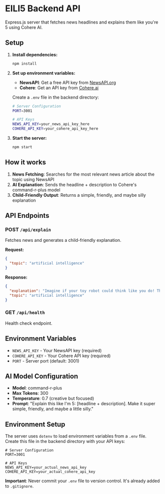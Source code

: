 # EILI5 Backend API

Express.js server that fetches news headlines and explains them like you're 5 using Cohere AI.

## Setup

1. **Install dependencies:**
   ```bash
   npm install
   ```

2. **Set up environment variables:**
   - **NewsAPI**: Get a free API key from [NewsAPI.org](https://newsapi.org/)
   - **Cohere**: Get an API key from [Cohere.ai](https://cohere.ai/)
   
   Create a `.env` file in the backend directory:
   ```bash
   # Server Configuration
   PORT=3001
   
   # API Keys
   NEWS_API_KEY=your_news_api_key_here
   COHERE_API_KEY=your_cohere_api_key_here
   ```

3. **Start the server:**
   ```bash
   npm start
   ```

## How it works

1. **News Fetching**: Searches for the most relevant news article about the topic using NewsAPI
2. **AI Explanation**: Sends the headline + description to Cohere's command-r-plus model
3. **Child-Friendly Output**: Returns a simple, friendly, and maybe silly explanation

## API Endpoints

### POST `/api/explain`
Fetches news and generates a child-friendly explanation.

**Request:**
```json
{
  "topic": "artificial intelligence"
}
```

**Response:**
```json
{
  "explanation": "Imagine if your toy robot could think like you do! That's what artificial intelligence is like...",
  "topic": "artificial intelligence"
}
```

### GET `/api/health`
Health check endpoint.

## Environment Variables

- `NEWS_API_KEY` - Your NewsAPI key (required)
- `COHERE_API_KEY` - Your Cohere API key (required)
- `PORT` - Server port (default: 3001)

## AI Model Configuration

- **Model**: command-r-plus
- **Max Tokens**: 300
- **Temperature**: 0.7 (creative but focused)
- **Prompt**: "Explain this like I'm 5: [headline + description]. Make it super simple, friendly, and maybe a little silly."

## Environment Setup

The server uses `dotenv` to load environment variables from a `.env` file. Create this file in the backend directory with your API keys:

```env
# Server Configuration
PORT=3001

# API Keys
NEWS_API_KEY=your_actual_news_api_key
COHERE_API_KEY=your_actual_cohere_api_key
```

**Important**: Never commit your `.env` file to version control. It's already added to `.gitignore`. 